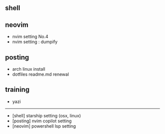 ## shell



## neovim

* nvim setting No.4
* nvim setting : dumpify


## posting

* arch linux install
* dotfiles readme.md renewal


## training

* yazi

---

* [shell] starship setting (osx, linux)
* [posting] nvim copilot setting
* [neovim] powershell lsp setting
